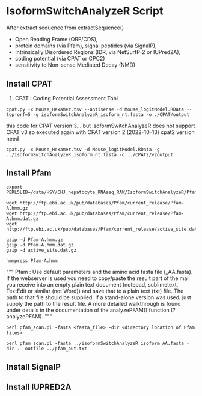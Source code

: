 



# IsoformSwitchAnalyzeR Script



After extract sequence from extractSequence()

-	Open Reading Frame (ORF/CDS),
-	protein domains (via Pfam), signal peptides (via SignalP),
-	Intrinsically Disordered Regions (IDR, via NetSurfP-2 or IUPred2A),
-	coding potential (via CPAT or CPC2)
-	sensitivity to Non-sense Mediated Decay (NMD)


## Install CPAT
1) CPAT : Coding Potential Assessment Tool

```
cpat.py -x Mouse_Hexamer.tsv --antisense -d Mouse_logitModel.RData --top-orf=5 -g isoformSwitchAnalyzeR_isoform_nt.fasta -o ./CPAT/output
```

this code for CPAT version 3... but isoformSwitchAnalyzeR does not support CPAT v3 so executed again with CPAT version 2 (2022-10-13)
cpat2 version need

```
cpat.py -x Mouse_Hexamer.tsv -d Mouse_logitModel.RData -g ../isoformSwitchAnalyzeR_isoform_nt.fasta -o ../CPAT2/v2output
```


## Install Pfam

```
export PERL5LIB=/data/HSY/CHJ_hepatocyte_RNAseq_RAW/IsoformSwitchAnalyzeR/PfamScan/:$PERL5LIB
```
```
wget http://ftp.ebi.ac.uk/pub/databases/Pfam/current_release/Pfam-A.hmm.gz
wget http://ftp.ebi.ac.uk/pub/databases/Pfam/current_release/Pfam-A.hmm.dat.gz
wget http://ftp.ebi.ac.uk/pub/databases/Pfam/current_release/active_site.dat.gz
```
```
gzip -d Pfam-A.hmm.gz
gzip -d Pfam-A.hmm.dat.gz
gzip -d active_site.dat.gz
```
```
hmmpress Pfam-A.hmm
```
"""
Pfam : Use default parameters and the amino acid fasta file (_AA.fasta). If the webserver is used you need to copy/paste the result part of the mail you receive into an empty plain text document (notepad, sublimetext, TextEdit or similar (not Word)) and save that to a plain text (txt) file. The path to that file should be supplied. If a stand-alone version was used, just supply the path to the result file. A more detailed walkthrough is found under details in the documentation of the analyzePFAM() function (?analyzePFAM).
"""
```
perl pfam_scan.pl -fasta <fasta_file> -dir <directory location of Pfam files>

perl pfam_scan.pl -fasta ../isoformSwitchAnalyzeR_isoform_AA.fasta -dir . -outfile ../pfam_out.txt
```

## Install SignalP


## Install IUPRED2A
